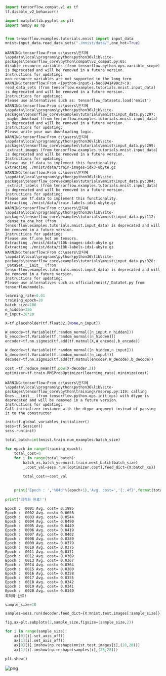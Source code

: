 ```python
import tensorflow.compat.v1 as tf
tf.disable_v2_behavior()

import matplotlib.pyplot as plt
import numpy as np


from tensorflow.examples.tutorials.mnist import input_data
mnist=input_data.read_data_sets("./mnist/data/",one_hot=True)
```

    WARNING:tensorflow:From c:\users\안지혜\appdata\local\programs\python\python36\lib\site-packages\tensorflow_core\python\compat\v2_compat.py:65: disable_resource_variables (from tensorflow.python.ops.variable_scope) is deprecated and will be removed in a future version.
    Instructions for updating:
    non-resource variables are not supported in the long term
    WARNING:tensorflow:From <ipython-input-1-bec8941499c3>:9: read_data_sets (from tensorflow.examples.tutorials.mnist.input_data) is deprecated and will be removed in a future version.
    Instructions for updating:
    Please use alternatives such as: tensorflow_datasets.load('mnist')
    WARNING:tensorflow:From c:\users\안지혜\appdata\local\programs\python\python36\lib\site-packages\tensorflow_core\examples\tutorials\mnist\input_data.py:297: _maybe_download (from tensorflow.examples.tutorials.mnist.input_data) is deprecated and will be removed in a future version.
    Instructions for updating:
    Please write your own downloading logic.
    WARNING:tensorflow:From c:\users\안지혜\appdata\local\programs\python\python36\lib\site-packages\tensorflow_core\examples\tutorials\mnist\input_data.py:299: _extract_images (from tensorflow.examples.tutorials.mnist.input_data) is deprecated and will be removed in a future version.
    Instructions for updating:
    Please use tf.data to implement this functionality.
    Extracting ./mnist/data/train-images-idx3-ubyte.gz
    WARNING:tensorflow:From c:\users\안지혜\appdata\local\programs\python\python36\lib\site-packages\tensorflow_core\examples\tutorials\mnist\input_data.py:304: _extract_labels (from tensorflow.examples.tutorials.mnist.input_data) is deprecated and will be removed in a future version.
    Instructions for updating:
    Please use tf.data to implement this functionality.
    Extracting ./mnist/data/train-labels-idx1-ubyte.gz
    WARNING:tensorflow:From c:\users\안지혜\appdata\local\programs\python\python36\lib\site-packages\tensorflow_core\examples\tutorials\mnist\input_data.py:112: _dense_to_one_hot (from tensorflow.examples.tutorials.mnist.input_data) is deprecated and will be removed in a future version.
    Instructions for updating:
    Please use tf.one_hot on tensors.
    Extracting ./mnist/data/t10k-images-idx3-ubyte.gz
    Extracting ./mnist/data/t10k-labels-idx1-ubyte.gz
    WARNING:tensorflow:From c:\users\안지혜\appdata\local\programs\python\python36\lib\site-packages\tensorflow_core\examples\tutorials\mnist\input_data.py:328: _DataSet.__init__ (from tensorflow.examples.tutorials.mnist.input_data) is deprecated and will be removed in a future version.
    Instructions for updating:
    Please use alternatives such as official/mnist/_DataSet.py from tensorflow/models.
    


```python
learning_rate=0.01
training_epoch=20
batch_size=100
n_hidden=256
n_input=28*28
```


```python
X=tf.placeholder(tf.float32,[None,n_input])
```


```python
W_encode=tf.Variable(tf.random_normal([n_input,n_hidden]))
b_encode=tf.Variable(tf.random_normal([n_hidden]))
encoder=tf.nn.sigmoid(tf.add(tf.matmul(X,W_encode),b_encode))
```


```python
W_decode=tf.Variable(tf.random_normal([n_hidden,n_input]))
b_decode=tf.Variable(tf.random_normal([n_input]))
decoder=tf.nn.sigmoid(tf.add(tf.matmul(encoder,W_decode),b_decode))
```


```python
cost =tf.reduce_mean(tf.pow(X-decoder,2))
optimizer=tf.train.RMSPropOptimizer(learning_rate).minimize(cost)
```

    WARNING:tensorflow:From c:\users\안지혜\appdata\local\programs\python\python36\lib\site-packages\tensorflow_core\python\training\rmsprop.py:119: calling Ones.__init__ (from tensorflow.python.ops.init_ops) with dtype is deprecated and will be removed in a future version.
    Instructions for updating:
    Call initializer instance with the dtype argument instead of passing it to the constructor
    


```python
init=tf.global_variables_initializer()
sess=tf.Session()
sess.run(init)

total_batch=int(mnist.train.num_examples/batch_size)

for epoch in range(training_epoch):
    total_cost=0
    for i in range(total_batch):
        batch_xs,batch_ys=mnist.train.next_batch(batch_size)
        _,cost_val=sess.run([optimizer,cost],feed_dict={X:batch_xs})
        
        total_cost+=cost_val
        
        
    print('Epoch : ','%04d'%(epoch+1),'Avg. cost=','{:.4f}'.format(total_cost/total_batch))
    
print('최적화 완료!')
```

    Epoch :  0001 Avg. cost= 0.1995
    Epoch :  0002 Avg. cost= 0.0656
    Epoch :  0003 Avg. cost= 0.0544
    Epoch :  0004 Avg. cost= 0.0490
    Epoch :  0005 Avg. cost= 0.0449
    Epoch :  0006 Avg. cost= 0.0419
    Epoch :  0007 Avg. cost= 0.0402
    Epoch :  0008 Avg. cost= 0.0389
    Epoch :  0009 Avg. cost= 0.0379
    Epoch :  0010 Avg. cost= 0.0375
    Epoch :  0011 Avg. cost= 0.0371
    Epoch :  0012 Avg. cost= 0.0369
    Epoch :  0013 Avg. cost= 0.0367
    Epoch :  0014 Avg. cost= 0.0364
    Epoch :  0015 Avg. cost= 0.0360
    Epoch :  0016 Avg. cost= 0.0358
    Epoch :  0017 Avg. cost= 0.0355
    Epoch :  0018 Avg. cost= 0.0342
    Epoch :  0019 Avg. cost= 0.0341
    Epoch :  0020 Avg. cost= 0.0340
    최적화 완료!
    


```python
sample_size=10

samples=sess.run(decoder,feed_dict={X:mnist.test.images[:sample_size]})

fig,ax=plt.subplots(2,sample_size,figsize=(sample_size,2))

for i in range(sample_size):
    ax[0][i].set_axis_off()
    ax[1][i].set_axis_off()
    ax[0][i].imshow(np.reshape(mnist.test.images[i],(28,28)))
    ax[1][i].imshow(np.reshape(samples[i],(28,28)))
    
plt.show()
```


![png](output_7_0.png)



```python

```

